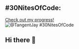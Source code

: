## #30NitesOfCode:
  [Check out my progress!](https://www.codedex.io/@TangentJay/30-nites-of-code)  
  ![@TangentJay #30NitesOfCode](https://www.codedex.io/api/petStatus?user=TangentJay)


## Hi there 👋

<!--
**TangentJay/TangentJay** is a ✨ _special_ ✨ repository because its `README.md` (this file) appears on your GitHub profile.

Here are some ideas to get you started:

- 🔭 I’m currently working on ...
- 🌱 I’m currently learning ...👨🏾‍💻
- 👯 I’m looking to collaborate on ...
- 🤔 I’m looking for help with ...👨🏾‍🎓
- 💬 Ask me about ...
- 📫 How to reach me: ...
- 😄 Pronouns: ...
- ⚡ Fun fact: ...
-->
